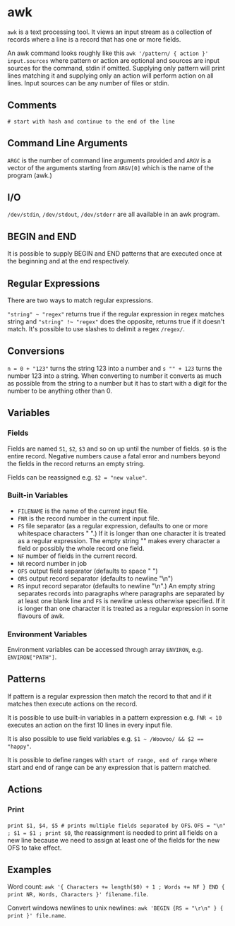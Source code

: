 # awk

`awk` is a text processing tool. It views an input stream as a collection of records where a line is a record that has one or more fields.

An awk command looks roughly like this `awk '/pattern/ { action }' input.sources` where pattern or action are optional and sources are input sources for the command, stdin if omitted. Supplying only pattern will print lines matching it and supplying only an action will perform action on all lines. Input sources can be any number of files or stdin.

## Comments

`# start with hash and continue to the end of the line`

## Command Line Arguments

`ARGC` is the number of command line arguments provided and `ARGV` is a vector of the arguments starting from `ARGV[0]` which is the name of the program (awk.)

## I/O

`/dev/stdin`, `/dev/stdout`, `/dev/stderr` are all available in an awk program.

## BEGIN and END

It is possible to supply BEGIN and END patterns that are executed once at the beginning and at the end respectively.

## Regular Expressions

There are two ways to match regular expressions.

`"string" ~ "regex"` returns true if the regular expression in regex matches string and `"string" !~ "regex"` does the opposite, returns true if it doesn't match. It's possible to use slashes to delimit a regex `/regex/`.

## Conversions

`n = 0 + "123"` turns the string 123 into a number and `s "" + 123` turns the number 123 into a string. When converting to number it converts as much as possible from the string to a number but it has to start with a digit for the number to be anything other than 0.

## Variables

### Fields

Fields are named `S1`, `$2`, `$3` and so on up until the number of fields. `$0` is the entire record. Negative numbers cause a fatal error and numbers beyond the fields in the record returns an empty string.

Fields can be reassigned e.g. `$2 = "new value"`.

### Built-in Variables

* `FILENAME` is the name of the current input file.
* `FNR` is the record number in the current input file.
* `FS` file separator (as a regular expression, defaults to one or more whitespace characters " ".) If it is longer than one character it is treated as a regular expression. The empty string "" makes every character a field or possibly the whole record one field.
* `NF` number of fields in the current record.
* `NR` record number in job
* `OFS` output field separator (defaults to space " ")
* `ORS` output record separator (defaults to newline "\n")
* `RS` input record separator (defaults to newline "\n".) An empty string separates records into paragraphs where paragraphs are separated by at least one blank line and `FS` is newline unless otherwise specified. If it is longer than one character it is treated as a regular expression in some flavours of awk.

### Environment Variables

Environment variables can be accessed through array `ENVIRON`, e.g. `ENVIRON["PATH"]`.

## Patterns

If pattern is a regular expression then match the record to that and if it matches then execute actions on the record.

It is possible to use built-in variables in a pattern expression e.g. `FNR < 10` executes an action on the first 10 lines in every input file.

It is also possible to use field variables e.g. `$1 ~ /Woowoo/ && $2 == "happy"`.

It is possible to define ranges with `start of range, end of range` where start and end of range can be any expression that is pattern matched.

## Actions

### Print

`print $1, $4, $5 # prints multiple fields separated by OFS`. `OFS = "\n" ; $1 = $1 ; print $0`, the reassignment is needed to print all fields on a new line because we need to assign at least one of the fields for the new OFS to take effect.

## Examples

Word count: `awk '{ Characters += length($0) + 1 ; Words += NF } END { print NR, Words, Characters }' filename.file`.

Convert windows newlines to unix newlines: `awk 'BEGIN {RS = "\r\n" } { print }' file.name`.
